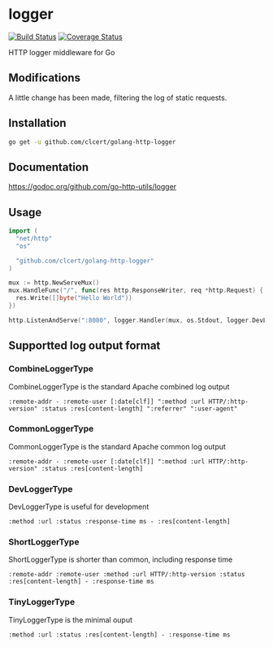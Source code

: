 # logger
[![Build Status](https://travis-ci.org/go-http-utils/logger.svg?branch=master)](https://travis-ci.org/go-http-utils/logger)
[![Coverage Status](https://coveralls.io/repos/github/go-http-utils/logger/badge.svg?branch=master)](https://coveralls.io/github/go-http-utils/logger?branch=master)

HTTP logger middleware for Go

## Modifications
A little change has been made, filtering the log of static requests.

## Installation

```sh
go get -u github.com/clcert/golang-http-logger
```

## Documentation

https://godoc.org/github.com/go-http-utils/logger

## Usage

```go
import (
  "net/http"
  "os"

  "github.com/clcert/golang-http-logger"
)

mux := http.NewServeMux()
mux.HandleFunc("/", func(res http.ResponseWriter, req *http.Request) {
  res.Write([]byte("Hello World"))
})

http.ListenAndServe(":8080", logger.Handler(mux, os.Stdout, logger.DevLoggerType))
```

## Supportted log output format

### CombineLoggerType

CombineLoggerType is the standard Apache combined log output

```
:remote-addr - :remote-user [:date[clf]] ":method :url HTTP/:http-version" :status :res[content-length] ":referrer" ":user-agent"
```

### CommonLoggerType

CommonLoggerType is the standard Apache common log output

```
:remote-addr - :remote-user [:date[clf]] ":method :url HTTP/:http-version" :status :res[content-length]
```

### DevLoggerType

DevLoggerType is useful for development

```
:method :url :status :response-time ms - :res[content-length]
```

### ShortLoggerType

ShortLoggerType is shorter than common, including response time

```
:remote-addr :remote-user :method :url HTTP/:http-version :status :res[content-length] - :response-time ms
```

### TinyLoggerType

TinyLoggerType is the minimal ouput

```
:method :url :status :res[content-length] - :response-time ms
```
